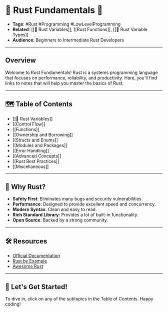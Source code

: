 # 🦀 Rust Fundamentals 🦀

- **Tags**: #Rust #Programming #LowLevelProgramming
- **Related**: [[🦀 Rust Variables]], [[Rust Functions]], [[🦀 Rust Variable Types]]
- **Audience**: Beginners to Intermediate Rust Developers

---

## Overview

Welcome to Rust Fundamentals! Rust is a systems programming language that focuses on performance, reliability, and productivity. Here, you'll find links to notes that will help you master the basics of Rust.

---

## 🗺️ Table of Contents

- [[🦀 Rust Variables]]
- [[Control Flow]]
- [[Functions]]
- [[Ownership and Borrowing]]
- [[Structs and Enums]]
- [[Modules and Packages]]
- [[Error Handling]]
- [[Advanced Concepts]]
- [[Rust Best Practices]]
- [[Miscellaneous]]

---

## 🌟 Why Rust?

- **Safety First**: Eliminates many bugs and security vulnerabilities.
- **Performance**: Designed to provide excellent speed and concurrency.
- **Modern Syntax**: Clean and easy to read.
- **Rich Standard Library**: Provides a lot of built-in functionality.
- **Open Source**: Backed by a strong community.

---

## 🛠️ Resources

- [Official Documentation](https://doc.rust-lang.org/)
- [Rust by Example](https://doc.rust-lang.org/rust-by-example/)
- [Awesome Rust](https://github.com/rust-unofficial/awesome-rust)

---

## 🎉 Let's Get Started!

To dive in, click on any of the subtopics in the Table of Contents. Happy coding!
